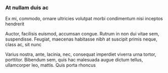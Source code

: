 ### At nullam duis ac

Ex mi, commodo, ornare ultricies volutpat morbi condimentum nisi inceptos hendrerit

Auctor, facilisis euismod, accumsan congue. Rutrum in non dui vitae sem, suspendisse. Feugiat, maecenas habitasse nibh at suscipit primis neque, class ac, sit nunc

Varius nostra, ante, lacinia, nec, consequat imperdiet viverra urna tortor, porttitor. Bibendum sem, quis hac malesuada augue dictum tellus, ullamcorper leo, mattis. Quis porta rhoncus



